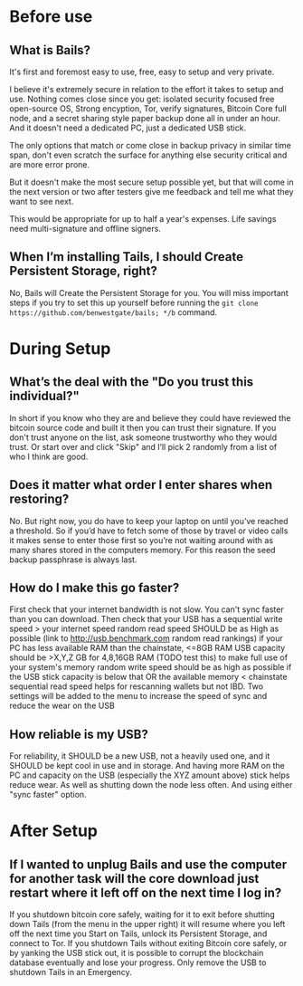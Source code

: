 # Before use
## What is Bails?

It's first and foremost easy to use, free, easy to setup and very private.

I believe it's extremely secure in relation to the effort it takes to setup and use. 
Nothing comes close since you get: isolated security focused free open-source OS, Strong encyption, Tor, verify signatures, Bitcoin Core full node, and a secret sharing style paper backup done all in under an hour. And it doesn't need a dedicated PC, just a dedicated USB stick.

The only options that match or come close in backup privacy in similar time span, don't even scratch the surface for anything else security critical and are more error prone. 

But it doesn't make the most secure setup possible yet, but that will come in the next version or two after testers give me feedback and tell me what they want to see next.

This would be appropriate for up to half a year's expenses. Life savings need multi-signature and offline signers.

## When I’m installing Tails, I should Create Persistent Storage, right?

No, Bails will Create the Persistent Storage for you. You will miss important steps if you try to set this up yourself before running the `git clone https://github.com/benwestgate/bails; */b` command.

# During Setup

## What’s the deal with the "Do you trust this individual?"

In short if you know who they are and believe they could have reviewed the bitcoin source code and built it then you can trust their signature. If you don't trust anyone on the list, ask someone trustworthy who they would trust. Or start over and click "Skip" and I’ll pick 2 randomly from a list of who I think are good.

## Does it matter what order I enter shares when restoring?
No. But right now, you do have to keep your laptop on until you’ve reached a threshold. So if you’d have to fetch some of those by travel or video calls it makes sense to enter those first so you’re not waiting around with as many shares stored in the computers memory. For this reason the seed backup passphrase is always last.

## How do I make this go faster?
First check that your internet bandwidth is not slow. You can't sync faster than you can download.
Then check that your USB has a sequential write speed > your internet speed
random read speed SHOULD be as High as possible (link to http://usb.benchmark.com random read rankings) if your PC has less available RAM than the chainstate, <=8GB RAM
USB capacity should be >X,Y,Z GB for 4,8,16GB RAM (TODO test this) to make full use of your system's memory
random write speed should be as high as possible if the USB stick capacity is below that OR the available memory < chainstate
sequential read speed helps for rescanning wallets but not IBD.
Two settings will be added to the menu to increase the speed of sync and reduce the wear on the USB

## How reliable is my USB?
For reliability, it SHOULD be a new USB, not a heavily used one, and it SHOULD be kept cool in use and in storage. And having more RAM on the PC and capacity on the USB (especially the XYZ amount above) stick helps reduce wear. As well as shutting down the node less often. And using either "sync faster" option.

# After Setup

## If I wanted to unplug Bails and use the computer for another task will the core download just restart where it left off on the next time I log in?
If you shutdown bitcoin core safely, waiting for it to exit before shutting down Tails (from the menu in the upper right) it will resume where you left off the next time you Start on Tails, unlock its Persistent Storage, and connect to Tor.
If you shutdown Tails without exiting Bitcoin core safely, or by yanking the USB stick out, it is possible to corrupt the blockchain database eventually and lose your progress. Only remove the USB to shutdown Tails in an Emergency.

